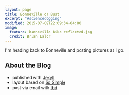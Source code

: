 ```yaml
---
layout: page
title: Bonneville or Bust
excerpt: "#sciencedogging"
modified: 2015-07-09T22:09:34-04:00
image:
  feature: bonneville-bike-reflected.jpg
  credit: Brian Lalor
---
```


I'm heading back to Bonneville and posting pictures as I go.

## About the Blog

* published with [Jekyll](http://jekyllrb.com/)
* layout based on [So Simple](https://github.com/mmistakes/so-simple-theme)
* post via email with [tbd]()
